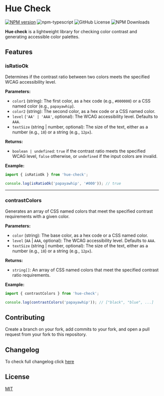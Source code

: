# Hue Check

[![NPM version][npm-image]][npm-url] ![npm-typescript] ![GitHub License](https://img.shields.io/github/license/bpetermann/hue-check)
![NPM Downloads](https://img.shields.io/npm/dw/hue-check)

**Hue check** is a lightweight library for checking color contrast and generating accessible color palettes.

## Features

### isRatioOk

Determines if the contrast ratio between two colors meets the specified WCAG accessibility level.

**Parameters:**

- `color1` (string): The first color, as a hex code (e.g., `#000000`) or a CSS named color (e.g., `papayawhip`).
- `color2` (string): The second color, as a hex code or a CSS named color.
- `level` (`'AA' | 'AAA'`, optional): The WCAG accessibility level. Defaults to `AAA`.
- `textSize` (string | number, optional): The size of the text, either as a number (e.g., `18`) or a string (e.g., `12px`).

**Returns:**

- `boolean | undefined`: `true` if the contrast ratio meets the specified WCAG level, `false` otherwise, or `undefined` if the input colors are invalid.

**Example:**

```ts
import { isRatioOk } from 'hue-check';

console.log(isRatioOk('papayawhip', '#000')); // true
```

---

### contrastColors

Generates an array of CSS named colors that meet the specified contrast requirements with a given color.

**Parameters:**

- `color` (string): The base color, as a hex code or a CSS named color.
- `level` (`AA` | `AAA`, optional): The WCAG accessibility level. Defaults to `AAA`.
- `textSize` (string | number, optional): The size of the text, either as a number (e.g., `18`) or a string (e.g., `12px`).

**Returns:**

- `string[]`: An array of CSS named colors that meet the specified contrast ratio requirements.

**Example:**

```ts
import { contrastColors } from 'hue-check';

console.log(contrastColors('papayawhip')); // ["black", "blue", ...]
```

## Contributing

Create a branch on your fork, add commits to your fork, and open a pull request from your fork to this repository.

## Changelog

To check full changelog click [here](https://github.com/bpetermann/hue-check/blob/main/CHANGELOG.md)

## License

[MIT][github-license-url]

[github-license-url]: https://github.com/bpetermann/hue-check/blob/main/LICENSE
[npm-url]: https://www.npmjs.com/package/hue-check
[npm-image]: https://img.shields.io/npm/v/hue-check
[npm-typescript]: https://img.shields.io/npm/types/hue-check
